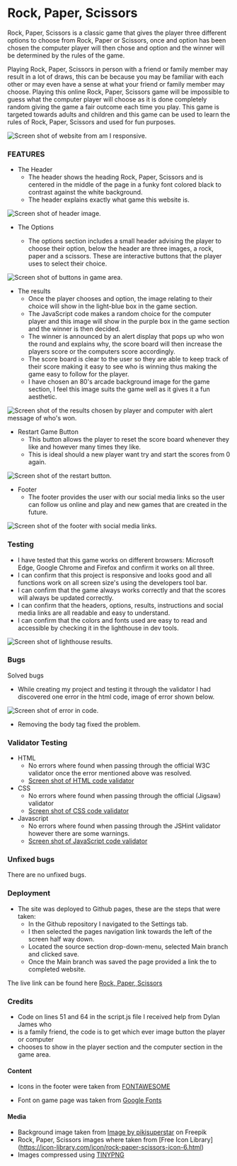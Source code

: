 # Rock, Paper, Scissors

Rock, Paper, Scissors is a classic game that gives the player three different options to choose from Rock, Paper or Scissors, once and option has been chosen the computer player will then chose and option and the winner will be determined by the rules of the game.

Playing  Rock, Paper, Scissors in person with a friend or family member may result in a lot of draws, this can be because you may be familiar with each other or may even have a sense at what your friend or family member may choose. Playing this online Rock, Paper, Scissors game will be impossible to guess what the computer player will choose as it is done completely random giving the game a fair outcome each time you play.
This game is targeted towards adults and children and this game can be used to learn the rules of Rock, Paper, Scissors and used for fun purposes.

![Screen shot of website from am I responsive.](/assets/images/responsiveimage.png)

### FEATURES  

- The Header
  - The header shows the heading  Rock, Paper, Scissors and is centered in the middle of the page in a funky font colored black to contrast against the white background.
  - The header explains exactly what game this website is.

![Screen shot of header image.](/assets/images/headerimage.png)
  
- The Options
  
  - The options section includes a small header advising the player to choose their option, below the header are three images, a rock, paper and a scissors. These are interactive buttons that the player uses to select their choice.

![Screen shot of buttons in game area.](/assets/images/buttonoptions.png)

- The results
  - Once the player chooses and option, the image relating to their choice will show in the light-blue box in the game section.
  - The JavaScript code makes a random choice for the computer player and this image will show in the purple box in the game section and the winner is then decided.
  - The winner is announced by an alert display that pops up who won the round and explains why, the score board will then increase the players score or the computers score accordingly.
  - The score board is clear to the user so they are able to keep track of their score making it easy to see who is winning thus making the game easy to follow for the player.
  - I have chosen an 80's arcade background image for the game section, I feel this image suits the game well as it gives it a fun aesthetic.
  
![Screen shot of the results chosen by player and computer with alert message of who's won.](/assets/images/resultsimage.png)

- Restart Game Button
  - This button allows the player to reset the score board whenever they like and however many times they like.
  - This is ideal should a new player want try and start the scores from 0 again.
  
![Screen shot of the restart button.](/assets/images/restartbutton.png)

- Footer
  - The footer provides the user with our social media links so the user can follow us online and play and new games that are created in the future.

![Screen shot of the footer with social media links.](/assets/images/footerlinks.png)

### Testing

- I have tested that this game works on different browsers: Microsoft Edge, Google Chrome and Firefox and confirm it works on all three.
- I can confirm that this project is responsive and looks good and all functions work on all screen size's using the developers tool bar.
- I can confirm that the game always works correctly and that the scores will always be updated correctly.
- I can confirm that the headers, options, results, instructions and social media links are all readable and easy to understand.
- I can confirm that the colors and fonts used are easy to read and accessible by checking it in the lighthouse in dev tools.

![Screen shot of lighthouse results.](/assets/images/lighthouseimage.png)

### Bugs

Solved bugs

- While creating my project and testing it through the validator I had discovered one error in the html code, image of error shown below.

![Screen shot of error in code.](/assets/images/htmlerrorcode.png)

- Removing the body tag fixed the problem.

### Validator Testing

- HTML
  - No errors where found when passing through the official W3C validator once the error mentioned above was resolved.
  - [Screen shot of HTML code validator](/assets/images/htmlvalidator.png)
- CSS
  - No errors where found when passing through the official (Jigsaw) validator
  - [Screen shot of CSS code validator](/assets/images/cssvalidator.png)
- Javascript
  - No errors where found when passing through the JSHint validator however there are some warnings.
  - [Screen shot of JavaScript code validator](/assets/images/javascriptvalidator.png)

### Unfixed bugs

There are no unfixed bugs.

### Deployment

- The site was deployed to Github pages, these are the steps that were taken:
  - In the Github repository I navigated to the Settings tab.
  - I then selected the pages navigation link towards the left of the screen half way down.
  - Located the source section drop-down-menu, selected Main branch and clicked save.
  - Once the Main branch was saved the page provided a link the to completed website.

The live link can be found here [Rock, Paper, Scissors](https://alexflip1990.github.io/Rock-Paper-Scissors)

### Credits
- Code on lines 51 and 64 in the script.js file I received help from Dylan James who
- is a family friend, the code is to get which ever image button the player or computer
- chooses to show in the player section and the computer section in the game area.

#### Content

- Icons in the footer were taken from [FONTAWESOME](https://fontawesome.com/v5/search)

- Font on game page was taken from [Google Fonts](https://fonts.google.com/)

#### Media

- Background image taken from <a href="https://www.freepik.com/free-vector/80-s-geometric-colorful-decorative-background_5061980.htm#query=80s%20background&position=3&from_view=keyword&track=ais">Image by pikisuperstar</a> on Freepik
- Rock, Paper, Scissors images where taken from [Free Icon Library] (https://icon-library.com/icon/rock-paper-scissors-icon-6.html)
- Images compressed using [TINYPNG](https://tinypng.com/)
